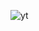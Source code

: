 ![yt](https://github.com/miladsiddiquey/Slider/assets/75581636/320a0bf6-a2e8-4f07-ba66-a4d1285eaab5)
